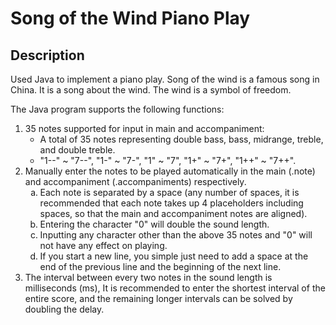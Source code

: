 # Song of the Wind Piano Play

## Description
<p> Used Java to implement a piano play. Song of the wind is a famous song in China. It is a song about the wind. The wind is a symbol of freedom.
</p>
<p> The Java program supports the following functions:
</p>
<ol type='1'> 
    <li>35 notes supported for input in main and accompaniment:
        <ul>
            <li>A total of 35 notes representing double bass, bass, midrange, treble, and double treble.</li>
            <li>"1--" ~ "7--", "1-" ~ "7-", "1" ~ "7", "1+" ~ "7+", "1++" ~ "7++".</li>
        </ul>
    </li>
    <li>Manually enter the notes to be played automatically in the main (.note) and accompaniment (.accompaniments) respectively.
        <ol type='a'>
            <li>
                Each note is separated by a space (any number of spaces, it is recommended that each note takes up 4 placeholders including spaces, so that the main and accompaniment notes are aligned).
            </li>
            <li>
                Entering the character "0" will double the sound length.
            </li>
            <li>
                Inputting any character other than the above 35 notes and "0" will not have any effect on playing.
            </li>
            <li>
                If you start a new line, you simple just need to add a space at the end of the previous line and the beginning of the next line.
            </li>
        </ol>
    </li>
    <li>
        The interval between every two notes in the sound length is milliseconds (ms),
        It is recommended to enter the shortest interval of the entire score, and the remaining longer intervals can be solved by doubling the delay.
    </li>
</ol>

